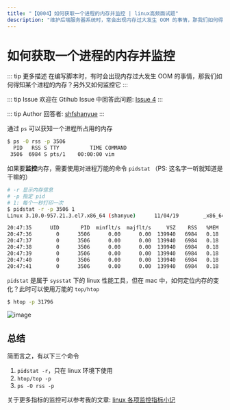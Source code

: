 ```yaml
---
title: "【Q004】如何获取一个进程的内存并监控 | linux高频面试题"
description: "维护后端服务器系统时，常会出现内存过大发生 OOM 的事情，那我们如何得知某个进程的内存，获知后又如何监控进程？在个人服务器中，可使用 ps、pidstat 和 top  字节跳动面试题、阿里腾讯面试题、美团小米面试题。"
---
```


# 如何获取一个进程的内存并监控

::: tip 更多描述
在编写脚本时，有时会出现内存过大发生 OOM 的事情，那我们如何得知某个进程的内存？另外又如何监控它
:::

::: tip Issue
欢迎在 Gtihub Issue 中回答此问题: [Issue 4](https://github.com/shfshanyue/Daily-Question/issues/4)
:::

::: tip Author
回答者: [shfshanyue](https://github.com/shfshanyue)
:::

通过 `ps` 可以获知一个进程所占用的内存

```bash
$ ps -O rss -p 3506
  PID   RSS S TTY          TIME COMMAND
 3506  6984 S pts/1    00:00:00 vim
```

如果要**监控**内存，需要使用对进程万能的命令 `pidstat` （PS: 这名字一听就知道是干嘛的）

```bash
# -r 显示内存信息
# -p 指定 pid
# 1: 每个一秒打印一次
$ pidstat -r -p 3506 1
Linux 3.10.0-957.21.3.el7.x86_64 (shanyue)      11/04/19        _x86_64_        (2 CPU)

20:47:35      UID       PID  minflt/s  majflt/s     VSZ    RSS   %MEM  Command
20:47:36        0      3506      0.00      0.00  139940   6984   0.18  vim
20:47:37        0      3506      0.00      0.00  139940   6984   0.18  vim
20:47:38        0      3506      0.00      0.00  139940   6984   0.18  vim
20:47:39        0      3506      0.00      0.00  139940   6984   0.18  vim
20:47:40        0      3506      0.00      0.00  139940   6984   0.18  vim
20:47:41        0      3506      0.00      0.00  139940   6984   0.18  vim
```

`pidstat` 是属于 `sysstat` 下的 linux 性能工具，但在 mac 中，如何定位内存的变化？此时可以使用万能的 `top/htop`

```bash
$ htop -p 31796
```

![image](https://user-images.githubusercontent.com/13389461/86353210-7b210080-bc99-11ea-9885-8e5ca1b909b5.png)

## 总结

简而言之，有以下三个命令

1. `pidstat -r`，只在 linux 环境下使用
1. `htop/top -p`
1. `ps -O rss -p`

关于更多指标的监控可以参考我的文章: [linux 各项监控指标小记](https://shanyue.tech/op/linux-monitor.html)
